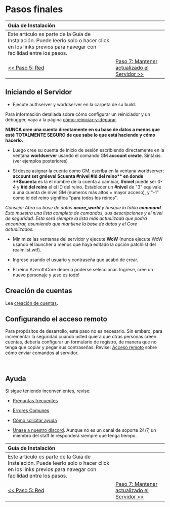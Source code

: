 # Pasos finales

| Guía de Instalación | |
| :- | :- |
| Este artículo es parte de la Guía de Instalación. Puede leerlo solo o hacer click en los links previos para navegar con facilidad entre los pasos. |
| [<< Paso 5: Red](networking) | [Paso 7: Mantener actualizado el Servidor >>](keeping-the-server-up-to-date) |

## Iniciando el Servidor

- Ejecute authserver y worldserver en la carpeta de su build.

Para información detallada sobre cómo configurar un reiniciador y un debugger, vaya a la página [cómo-reiniciar-y-depurar](how-to-restart-and-debug).

**NUNCA cree una cuenta directamente en su base de datos a menos que esté TOTALMENTE SEGURO de que sabe lo que está haciendo y cómo hacerlo.**

- Luego cree su cuenta de inicio de sesión escribiendo directamente en la ventana **worldserver** usando el comando GM **account create**. Sintáxis: (ver ejemplos posteriores)

- Si desea asignar la cuenta como GM, escriba en la ventana worldserver: **account set gmlevel $cuenta #nivel #id del reino** en donde **$cuenta** es la el nombre de la cuenta a cambiar, **#nivel** puede ser 0-4 y **#id del reino** el el ID del reino. Establecer un **#nivel** de "3" equivale a una cuenta de nivel GM (numeros más altos = mayor acceso), y "-1" como id del reino significa "para todos los reinos".

*Consejo: Abra su base de datos **acore_world** y busque la tabla **command**. Esto muestra una lista completa de comandos, sus descripciones y el nivel de seguridad.*
*Esta será siempre la lista más actualizada que podrá encontrar, asumiendo que mantiene la base de datos y el Core actualizados.*

- Minimize las ventanas del servidor y ejecute **WoW** (nunca ejecute WoW usando el launcher a menos que haya editado la opción patchlist del realmlist.wtf).

- Ingrese usando el usuario y contraseña que acabó de crear.

- El reino AzerothCore debería poderse seleccionar. Ingrese, cree un nuevo personaje y ¡eso es todo!

## Creación de cuentas

Lea [creación de cuentas](creating-accounts).

## Configurando el acceso remoto
Para propósitos de desarrollo, este paso no es necesario. Sin embaro, para incrementar la seguridad cuando usted quiera que otras personas creen cuentas, debería configurar un formulario de registro, de manera que no tenga que copiar y pegar sus contraseñas. Revise: [Acceso remoto](remote-access) sobre cómo enviar comandos al servidor.

<br>

## Ayuda

Si sigue teniendo inconvenientes, revise:

* [Preguntas frecuentes](faq)

* [Errores Comunes](common-errors)

* [Cómo solicitar ayuda](how-to-ask-for-help)

* [Unase a nuestro discord](https://discord.gg/gkt4y2x). Aunque no es un canal de soporte 24/7, un miembro del staff le responderá siempre que tenga tiempo.


| Guía de Instalación | |
| :- | :- |
| Este artículo es parte de la Guía de Instalación. Puede leerlo solo o hacer click en los links previos para navegar con facilidad entre los pasos. |
| [<< Paso 5: Red](networking) | [Paso 7: Mantener actualizado el Servidor >>](keeping-the-server-up-to-date) |
